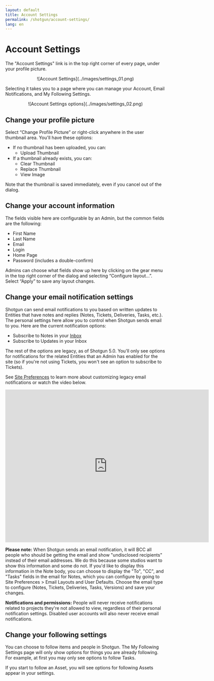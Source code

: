 ```yaml
---
layout: default
title: Account Settings
permalink: /shotgun/account-settings/
lang: en
---
```


# Account Settings

The "Account Settings" link is in the top right corner of every page, under your profile picture.

<center>![Account Settings](../images/settings_01.png)</center>

Selecting it takes you to a page where you can manage your Account, Email Notifications, and My Following Settings.

<center>![Account Settings options](../images/settings_02.png)</center>

## Change your profile picture

Select “Change Profile Picture” or right-click anywhere in the user thumbnail area. You'll have these options:

* If no thumbnail has been uploaded, you can:
  * Upload Thumbnail
* If a thumbnail already exists, you can:
  * Clear Thumbnail
  * Replace Thumbnail
  * View Image

Note that the thumbnail is saved immediately, even if you cancel out of the dialog.

## Change your account information

The fields visible here are configurable by an Admin, but the common fields are the following:

* First Name
* Last Name
* Email
* Login
* Home Page
* Password (includes a double-confirm)

Admins can choose what fields show up here by clicking on the gear menu in the top right corner of the dialog and selecting “Configure layout…”. Select “Apply” to save any layout changes.

## Change your email notification settings

Shotgun can send email notifications to you based on written updates to Entities that have notes and replies (Notes, Tickets, Deliveries, Tasks, etc.). The personal settings here allow you to control when Shotgun sends email to you. Here are the current notification options:

* Subscribe to Notes in your [Inbox](https://support.shotgunsoftware.com/hc/en-us/articles/219031268-Inbox-and-following)
* Subscribe to Updates in your Inbox

The rest of the options are legacy, as of Shotgun 5.0. You'll only see options for notifications for the related Entities that an Admin has enabled for the site (so if you're not using Tickets, you won't see an option to subscribe to Tickets).

See [Site Preferences](https://support.shotgunsoftware.com/entries/21632-site-preferences) to learn more about customizing legacy email notifications or watch the video below.

<iframe src="https://www.youtube.com/embed/-5u6sB_-21Q" width="640" height="480" frameborder="0" allowfullscreen=""></iframe>

**Please note:** When Shotgun sends an email notification, it will BCC all people who should be getting the email and show "undisclosed recipients" instead of their email addresses. We do this because some studios want to show this information and some do not. If you'd like to display this information in the Note body, you can choose to display the "To", "CC", and "Tasks" fields in the email for Notes, which you can configure by going to Site Preferences &gt; Email Layouts and User Defaults. Choose the email type to configure (Notes, Tickets, Deliveries, Tasks, Versions) and save your changes.

**Notifications and permissions:** People will never receive notifications related to projects they're not allowed to view, regardless of their personal notification settings. Disabled user accounts will also never receive email notifications.

## Change your following settings

You can choose to follow items and people in Shotgun. The My Following Settings page will only show options for things you are already following. For example, at first you may only see options to follow Tasks.

If you start to follow an Asset, you will see options for following Assets appear in your settings.
